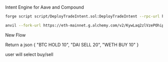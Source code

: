 Intent Engine for Aave and Compound


```bash
forge script script/DeployTradeIntent.sol:DeployTradeIntent --rpc-url http://127.0.0.1:8545 --private-key 0xac0974bec39a17e36ba4a6b4d238ff944bacb478cbed5efcae784d7bf4f2ff80 --broadcast
```
```bash
anvil --fork-url https://eth-mainnet.g.alchemy.com/v2/KywLaq2zlVzePOhip0BY3U8ztfHkYDmo
```


New Flow 

Return a json
{
    "BTC HOLD 10",
    "DAI SELL 20",
    "WETH BUY 10"
}

user will select
buy/sell
